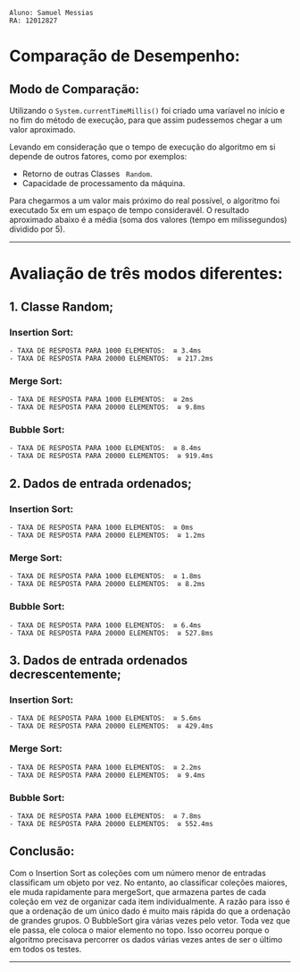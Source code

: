 ```
Aluno: Samuel Messias
RA: 12012827

```

# Comparação de Desempenho:

## Modo de Comparação:

Utilizando o `System.currentTimeMillis()` foi criado uma varíavel no início e no fim do método de execução, para que assim pudessemos chegar a um valor aproximado.

Levando em consideração que o tempo de execução do algoritmo em si depende de outros fatores, como por exemplos:

- Retorno de outras Classes ` Random`.
- Capacidade de processamento da máquina.

Para chegarmos a um valor mais próximo do real possível, o algoritmo foi executado 5x em um espaço de tempo consideravél.
O resultado aproximado abaixo é a média (soma dos valores (tempo em milissegundos) dividido por 5).

---

# Avaliação de três modos diferentes:

## 1. Classe Random;

### Insertion Sort:

    - TAXA DE RESPOSTA PARA 1000 ELEMENTOS:  ≅ 3.4ms
    - TAXA DE RESPOSTA PARA 20000 ELEMENTOS:  ≅ 217.2ms

### Merge Sort:

    - TAXA DE RESPOSTA PARA 1000 ELEMENTOS:  ≅ 2ms
    - TAXA DE RESPOSTA PARA 20000 ELEMENTOS:  ≅ 9.8ms

### Bubble Sort:

    - TAXA DE RESPOSTA PARA 1000 ELEMENTOS:  ≅ 8.4ms
    - TAXA DE RESPOSTA PARA 20000 ELEMENTOS:  ≅ 919.4ms

## 2. Dados de entrada ordenados;

### Insertion Sort:

    - TAXA DE RESPOSTA PARA 1000 ELEMENTOS:  ≅ 0ms
    - TAXA DE RESPOSTA PARA 20000 ELEMENTOS:  ≅ 1.2ms

### Merge Sort:

    - TAXA DE RESPOSTA PARA 1000 ELEMENTOS:  ≅ 1.8ms
    - TAXA DE RESPOSTA PARA 20000 ELEMENTOS:  ≅ 8.2ms

### Bubble Sort:

    - TAXA DE RESPOSTA PARA 1000 ELEMENTOS:  ≅ 6.4ms
    - TAXA DE RESPOSTA PARA 20000 ELEMENTOS:  ≅ 527.8ms

## 3. Dados de entrada ordenados decrescentemente;

### Insertion Sort:

    - TAXA DE RESPOSTA PARA 1000 ELEMENTOS:  ≅ 5.6ms
    - TAXA DE RESPOSTA PARA 20000 ELEMENTOS:  ≅ 429.4ms

### Merge Sort:

    - TAXA DE RESPOSTA PARA 1000 ELEMENTOS:  ≅ 2.2ms
    - TAXA DE RESPOSTA PARA 20000 ELEMENTOS:  ≅ 9.4ms

### Bubble Sort:

    - TAXA DE RESPOSTA PARA 1000 ELEMENTOS:  ≅ 7.8ms
    - TAXA DE RESPOSTA PARA 20000 ELEMENTOS:  ≅ 552.4ms

## Conclusão:

Com o Insertion Sort as coleções com um número menor de entradas classificam um objeto por vez. No entanto, ao classificar coleções maiores, ele muda rapidamente para mergeSort, que armazena partes de cada coleção em vez de organizar cada item individualmente. A razão para isso é que a ordenação de um único dado é muito mais rápida do que a ordenação de grandes grupos. O BubbleSort gira várias vezes pelo vetor. Toda vez que ele passa, ele coloca o maior elemento no topo. Isso ocorreu porque o algoritmo precisava percorrer os dados várias vezes antes de ser o último em todos os testes.

---
